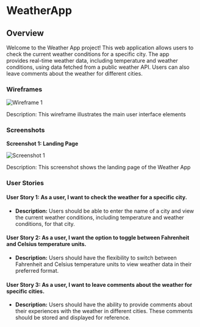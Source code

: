 # WeatherApp

   ## Overview

   Welcome to the Weather App project! This web application allows users to check the current weather conditions for a specific city. The app       
    provides real-time weather data, including temperature and weather conditions, using data fetched from a public weather API. Users can also 
    leave comments about the weather for different cities.

   ### Wireframes

   ![Wireframe 1](wireframes/wireframe1.png)

   Description: This wireframe illustrates the main user interface elements

   ### Screenshots

   **Screenshot 1: Landing Page**

   ![Screenshot 1](src/main.png)

   Description: This screenshot shows the landing page of the Weather App 
  
   ### User Stories

   #### User Story 1: As a user, I want to check the weather for a specific city.

   - **Description:** Users should be able to enter the name of a city and view the current weather conditions, including temperature and weather    
    conditions, for that city.

   #### User Story 2: As a user, I want the option to toggle between Fahrenheit and Celsius temperature units.

   - **Description:** Users should have the flexibility to switch between Fahrenheit and Celsius temperature units to view weather data in their 
    preferred format.

   #### User Story 3: As a user, I want to leave comments about the weather for specific cities.

   - **Description:** Users should have the ability to provide comments about their experiences with the weather in different cities. These comments 
    should be stored and displayed for reference.